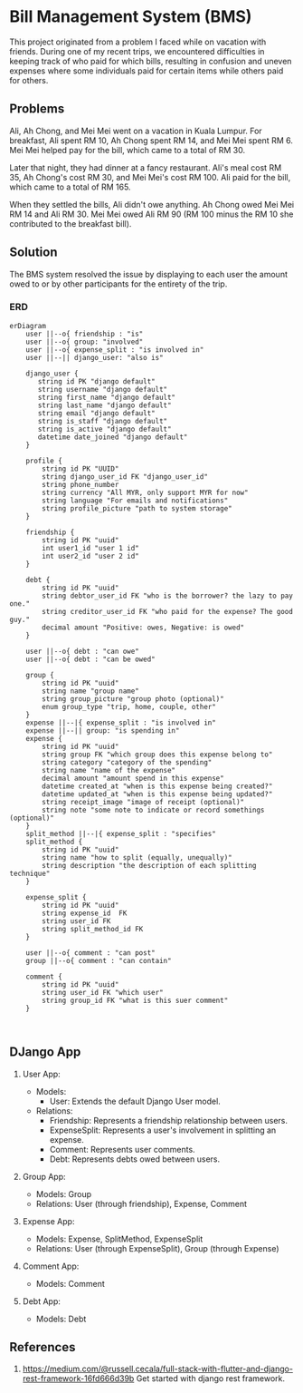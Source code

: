 # Bill Management System (BMS)

This project originated from a problem I faced while on vacation with friends. During one of my recent trips, we encountered difficulties in keeping track of who paid for which bills, resulting in confusion and uneven expenses where some individuals paid for certain items while others paid for others.

## Problems

Ali, Ah Chong, and Mei Mei went on a vacation in Kuala Lumpur. For breakfast, Ali spent RM 10, Ah Chong spent RM 14, and Mei Mei spent RM 6. Mei Mei helped pay for the bill, which came to a total of RM 30.

Later that night, they had dinner at a fancy restaurant. Ali's meal cost RM 35, Ah Chong's cost RM 30, and Mei Mei's cost RM 100. Ali paid for the bill, which came to a total of RM 165.

When they settled the bills, Ali didn't owe anything. Ah Chong owed Mei Mei RM 14 and Ali RM 30. Mei Mei owed Ali RM 90 (RM 100 minus the RM 10 she contributed to the breakfast bill).

## Solution

The BMS system resolved the issue by displaying to each user the amount owed to or by other participants for the entirety of the trip.

### ERD

```mermaid
erDiagram
    user ||--o{ friendship : "is"
    user ||--o{ group: "involved"
    user ||--o{ expense_split : "is involved in"
    user ||--|| django_user: "also is"

    django_user {
       string id PK "django default"
       string username "django default"
       string first_name "django default"
       string last_name "django default"
       string email "django default"
       string is_staff "django default"
       string is_active "django default" 
       datetime date_joined "django default"
    }

    profile {
        string id PK "UUID"
        string django_user_id FK "django_user_id"
        string phone_number
        string currency "All MYR, only support MYR for now"
        string language "For emails and notifications"
        string profile_picture "path to system storage"
    }
    
    friendship {
        string id PK "uuid"
        int user1_id "user 1 id"
        int user2_id "user 2 id"
    }

    debt {
        string id PK "uuid"
        string debtor_user_id FK "who is the borrower? the lazy to pay one."
        string creditor_user_id FK "who paid for the expense? The good guy."
        decimal amount "Positive: owes, Negative: is owed"
    }

    user ||--o{ debt : "can owe"
    user ||--o{ debt : "can be owed"
    
    group {
        string id PK "uuid"
        string name "group name"
        string group_picture "group photo (optional)"
        enum group_type "trip, home, couple, other"
    }
    expense ||--|{ expense_split : "is involved in"
    expense ||--|| group: "is spending in"
    expense {
        string id PK "uuid"
        string group FK "which group does this expense belong to"
        string category "category of the spending"
        string name "name of the expense"
        decimal amount "amount spend in this expense"
        datetime created_at "when is this expense being created?"
        datetime updated_at "when is this expense being updated?"
        string receipt_image "image of receipt (optional)"
        string note "some note to indicate or record somethings (optional)"
    }
    split_method ||--|{ expense_split : "specifies"
    split_method {
        string id PK "uuid"
        string name "how to split (equally, unequally)"
        string description "the description of each splitting technique"
    }
    
    expense_split {
        string id PK "uuid"
        string expense_id  FK
        string user_id FK
        string split_method_id FK
    }

    user ||--o{ comment : "can post"
    group ||--o{ comment : "can contain"

    comment {
        string id PK "uuid"
        string user_id FK "which user"
        string group_id FK "what is this suer comment"
    }

    
```

## DJango App

1. User App:
    - Models:
        - User: Extends the default Django User model.
    - Relations:
        - Friendship: Represents a friendship relationship between users.
        - ExpenseSplit: Represents a user's involvement in splitting an expense.
        - Comment: Represents user comments.
        - Debt: Represents debts owed between users.

2. Group App:
    - Models: Group
    - Relations: User (through friendship), Expense, Comment

3. Expense App:
    - Models: Expense, SplitMethod, ExpenseSplit
    - Relations: User (through ExpenseSplit), Group (through Expense)

4. Comment App:
    - Models: Comment

5. Debt App:
    - Models: Debt

## References

1. <https://medium.com/@russell.cecala/full-stack-with-flutter-and-django-rest-framework-16fd666d39b> Get started with django rest framework.
